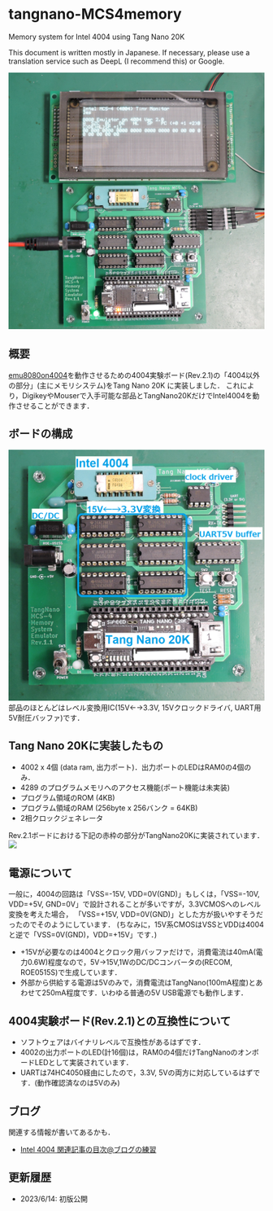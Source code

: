# tangnano-MCS4memory
Memory system for Intel 4004 using Tang Nano 20K

This document is written mostly in Japanese.
If necessary, please use a translation service such as DeepL (I recommend this) or Google.

![](images/title.jpg)

## 概要
[emu8080on4004](https://github.com/ryomuk/emu8080on4004)を動作させるための4004実験ボード(Rev.2.1)の「4004以外の部分」(主にメモリシステム)をTang Nano 20K に実装しました．
これにより，DigikeyやMouserで入手可能な部品とTangNano20KだけでIntel4004を動作させることができます．

## ボードの構成
![](images/components.png)
部品のほとんどはレベル変換用IC(15V←→3.3V, 15Vクロックドライバ, UART用5V耐圧バッファ)です．

## Tang Nano 20Kに実装したもの
- 4002 x 4個 (data ram, 出力ポート)．出力ポートのLEDはRAM0の4個のみ．
- 4289 のプログラムメモリへのアクセス機能(ポート機能は未実装)
- プログラム領域のROM (4KB)
- プログラム領域のRAM (256byte x 256バンク = 64KB)
- 2相クロックジェネレータ

Rev.2.1ボードにおける下記の赤枠の部分がTangNano20Kに実装されています．
![](images/rev2_1.png)

## 電源について
一般に，4004の回路は「VSS=-15V, VDD=0V(GND)」もしくは，「VSS=-10V, VDD=+5V, GND=0V」で設計されることが多いですが，3.3VCMOSへのレベル変換を考えた場合，
「VSS=+15V, VDD=0V(GND)」とした方が扱いやすそうだったのでそのようにしています．
(ちなみに，15V系CMOSはVSSとVDDは4004と逆で「VSS=0V(GND)，VDD=+15V」です．)
- +15Vが必要なのは4004とクロック用バッファだけで，消費電流は40mA(電力0.6W)程度なので，5V→15V,1WのDC/DCコンバータの(RECOM, ROE0515S)で生成しています．
- 外部から供給する電源は5Vのみで，消費電流はTangNano(100mA程度)とあわせて250mA程度です．いわゆる普通の5V USB電源でも動作します．

## 4004実験ボード(Rev.2.1)との互換性について
- ソフトウェアはバイナリレベルで互換性があるはずです．
- 4002の出力ポートのLED(計16個)は，RAM0の4個だけTangNanoのオンボードLEDとして実装されています．
- UARTは74HC4050経由にしたので，3.3V, 5Vの両方に対応しているはずです．(動作確認済なのは5Vのみ)

## ブログ
関連する情報が書いてあるかも．
- [Intel 4004 関連記事の目次@ブログの練習](https://blog.goo.ne.jp/tk-80/e/3fa1e2972737c7b7d1b83f4e7bd648a2)

## 更新履歴
- 2023/6/14: 初版公開

